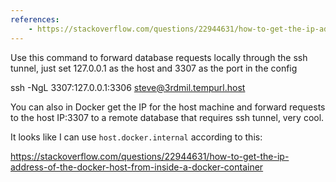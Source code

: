 ```yaml
---
references:
    - https://stackoverflow.com/questions/22944631/how-to-get-the-ip-address-of-the-docker-host-from-inside-a-docker-container
---
```


Use this command to forward database requests locally through the ssh tunnel, just set 127.0.0.1 as the host and 3307 as the port in the config

ssh -NgL 3307:127.0.0.1:3306 steve@3rdmil.tempurl.host

You can also in Docker get the IP for the host machine and forward requests to the host IP:3307 to a remote database that requires ssh tunnel, very cool.

It looks like I can use `host.docker.internal` according to this:

https://stackoverflow.com/questions/22944631/how-to-get-the-ip-address-of-the-docker-host-from-inside-a-docker-container
